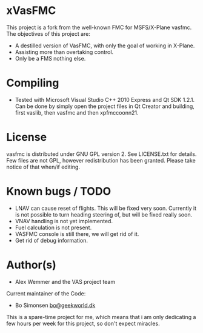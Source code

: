 xVasFMC
================

This project is a fork from the well-known FMC for MSFS/X-Plane vasfmc. The objectives
of this project are:

* A destilled version of VasFMC, with only the goal of working in X-Plane. 
* Assisting more than overtaking control.
* Only be a FMS nothing else.

Compiling
=================
* Tested with Microsoft Visual Studio C++ 2010 Express and Qt SDK 1.2.1. Can be done
by simply open the project files in Qt Creator and building, first vaslib, then vasfmc
and then xpfmccoonn21.

License
=================
vasfmc is distributed under GNU GPL version 2. See LICENSE.txt for details. Few files are
not GPL, however redistribution has been granted. Please take notice of that when/if editing. 

Known bugs / TODO
=================
* LNAV can cause reset of flights. This will be fixed very soon. Currently it is not possible to
turn heading steering of, but will be fixed really soon.
* VNAV handling is not yet implemented.
* Fuel calculation is not present.
* VASFMC console is still there, we will get rid of it.
* Get rid of debug information.

Author(s)
=================

* Alex Wemmer and the VAS project team

Current maintainer of the Code:

* Bo Simonsen <bo@geekworld.dk>

This is a spare-time project for me, which means that i am only dedicating a few hours per
week for this project, so don't expect miracles.
